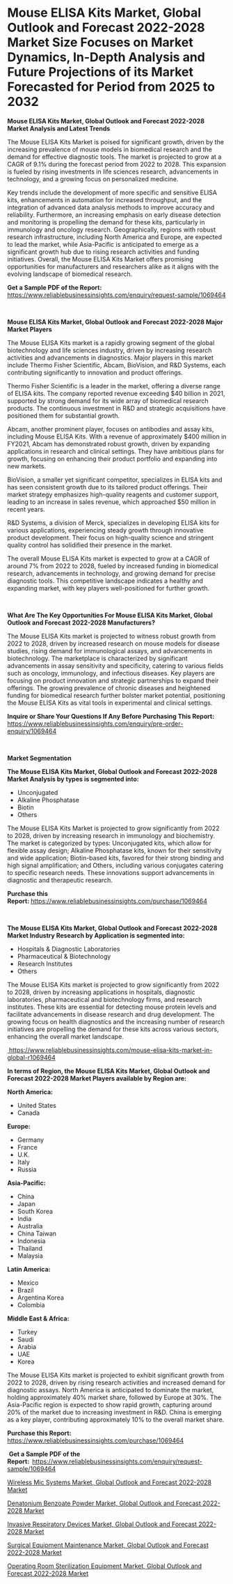 <p><h1>Mouse ELISA Kits Market, Global Outlook and Forecast 2022-2028 Market Size Focuses on Market Dynamics, In-Depth Analysis and Future Projections of its Market Forecasted for Period from 2025 to 2032</h1></p><p><strong>Mouse ELISA Kits Market, Global Outlook and Forecast 2022-2028 Market Analysis and Latest Trends</strong></p>
<p><p>The Mouse ELISA Kits Market is poised for significant growth, driven by the increasing prevalence of mouse models in biomedical research and the demand for effective diagnostic tools. The market is projected to grow at a CAGR of 9.1% during the forecast period from 2022 to 2028. This expansion is fueled by rising investments in life sciences research, advancements in technology, and a growing focus on personalized medicine.</p><p>Key trends include the development of more specific and sensitive ELISA kits, enhancements in automation for increased throughput, and the integration of advanced data analysis methods to improve accuracy and reliability. Furthermore, an increasing emphasis on early disease detection and monitoring is propelling the demand for these kits, particularly in immunology and oncology research. Geographically, regions with robust research infrastructure, including North America and Europe, are expected to lead the market, while Asia-Pacific is anticipated to emerge as a significant growth hub due to rising research activities and funding initiatives. Overall, the Mouse ELISA Kits Market offers promising opportunities for manufacturers and researchers alike as it aligns with the evolving landscape of biomedical research.</p></p>
<p><strong>Get a Sample PDF of the Report:&nbsp;</strong> <a href="https://www.reliablebusinessinsights.com/enquiry/request-sample/1069464?utm_campaign=1138&utm_medium=2&utm_source=Github&utm_content=ia&utm_term=21032025&utm_id=mouse-elisa-kits-market-global-outlook-and-forecast-2022-2028">https://www.reliablebusinessinsights.com/enquiry/request-sample/1069464</a></p>
<p>&nbsp;</p>
<p><strong>Mouse ELISA Kits Market, Global Outlook and Forecast 2022-2028 Major Market Players</strong></p>
<p><p>The Mouse ELISA Kits market is a rapidly growing segment of the global biotechnology and life sciences industry, driven by increasing research activities and advancements in diagnostics. Major players in this market include Thermo Fisher Scientific, Abcam, BioVision, and R&D Systems, each contributing significantly to innovation and product offerings.</p><p>Thermo Fisher Scientific is a leader in the market, offering a diverse range of ELISA kits. The company reported revenue exceeding $40 billion in 2021, supported by strong demand for its wide array of biomedical research products. The continuous investment in R&D and strategic acquisitions have positioned them for substantial growth.</p><p>Abcam, another prominent player, focuses on antibodies and assay kits, including Mouse ELISA Kits. With a revenue of approximately $400 million in FY2021, Abcam has demonstrated robust growth, driven by expanding applications in research and clinical settings. They have ambitious plans for growth, focusing on enhancing their product portfolio and expanding into new markets.</p><p>BioVision, a smaller yet significant competitor, specializes in ELISA kits and has seen consistent growth due to its tailored product offerings. Their market strategy emphasizes high-quality reagents and customer support, leading to an increase in sales revenue, which approached $50 million in recent years.</p><p>R&D Systems, a division of Merck, specializes in developing ELISA kits for various applications, experiencing steady growth through innovative product development. Their focus on high-quality science and stringent quality control has solidified their presence in the market.</p><p>The overall Mouse ELISA Kits market is expected to grow at a CAGR of around 7% from 2022 to 2028, fueled by increased funding in biomedical research, advancements in technology, and growing demand for precise diagnostic tools. This competitive landscape indicates a healthy and expanding market, with key players well-positioned for further growth.</p></p>
<p>&nbsp;</p>
<p><strong>What Are The Key Opportunities For Mouse ELISA Kits Market, Global Outlook and Forecast 2022-2028 Manufacturers?</strong></p>
<p><p>The Mouse ELISA Kits market is projected to witness robust growth from 2022 to 2028, driven by increased research on mouse models for disease studies, rising demand for immunological assays, and advancements in biotechnology. The marketplace is characterized by significant advancements in assay sensitivity and specificity, catering to various fields such as oncology, immunology, and infectious diseases. Key players are focusing on product innovation and strategic partnerships to expand their offerings. The growing prevalence of chronic diseases and heightened funding for biomedical research further bolster market potential, positioning the Mouse ELISA Kits as vital tools in experimental and clinical settings.</p></p>
<p><strong>Inquire or Share Your Questions If Any Before Purchasing This Report:</strong> <a href="https://www.reliablebusinessinsights.com/enquiry/pre-order-enquiry/1069464?utm_campaign=1138&utm_medium=2&utm_source=Github&utm_content=ia&utm_term=21032025&utm_id=mouse-elisa-kits-market-global-outlook-and-forecast-2022-2028">https://www.reliablebusinessinsights.com/enquiry/pre-order-enquiry/1069464</a></p>
<p>&nbsp;</p>
<p><strong>Market Segmentation</strong></p>
<p><strong>The Mouse ELISA Kits Market, Global Outlook and Forecast 2022-2028 Market Analysis by types is segmented into:</strong></p>
<p><ul><li>Unconjugated</li><li>Alkaline Phosphatase</li><li>Biotin</li><li>Others</li></ul></p>
<p><p>The Mouse ELISA Kits Market is projected to grow significantly from 2022 to 2028, driven by increasing research in immunology and biochemistry. The market is categorized by types: Unconjugated kits, which allow for flexible assay design; Alkaline Phosphatase kits, known for their sensitivity and wide application; Biotin-based kits, favored for their strong binding and high signal amplification; and Others, including various conjugates catering to specific research needs. These innovations support advancements in diagnostic and therapeutic research.</p></p>
<p><strong>Purchase this Report:&nbsp;</strong><a href="https://www.reliablebusinessinsights.com/purchase/1069464?utm_campaign=1138&utm_medium=2&utm_source=Github&utm_content=ia&utm_term=21032025&utm_id=mouse-elisa-kits-market-global-outlook-and-forecast-2022-2028">https://www.reliablebusinessinsights.com/purchase/1069464</a></p>
<p>&nbsp;</p>
<p><strong>The Mouse ELISA Kits Market, Global Outlook and Forecast 2022-2028 Market Industry Research by Application is segmented into:</strong></p>
<p><ul><li>Hospitals & Diagnostic Laboratories</li><li>Pharmaceutical & Biotechnology</li><li>Research Institutes</li><li>Others</li></ul></p>
<p><p>The Mouse ELISA Kits market is projected to grow significantly from 2022 to 2028, driven by increasing applications in hospitals, diagnostic laboratories, pharmaceutical and biotechnology firms, and research institutes. These kits are essential for detecting mouse protein levels and facilitate advancements in disease research and drug development. The growing focus on health diagnostics and the increasing number of research initiatives are propelling the demand for these kits across various sectors, enhancing the overall market landscape.</p></p>
<p><a href="https://www.reliablebusinessinsights.com/mouse-elisa-kits-market-in-global-r1069464?utm_campaign=1138&utm_medium=2&utm_source=Github&utm_content=ia&utm_term=21032025&utm_id=mouse-elisa-kits-market-global-outlook-and-forecast-2022-2028">&nbsp;https://www.reliablebusinessinsights.com/mouse-elisa-kits-market-in-global-r1069464</a></p>
<p><strong>In terms of Region, the Mouse ELISA Kits Market, Global Outlook and Forecast 2022-2028 Market Players available by Region are:</strong></p>
<p>
    <p> <strong> North America: </strong>
        <ul>
            <li>United States</li>
            <li>Canada</li>
        </ul>
        </p> 
    <p> <strong> Europe: </strong>
        <ul>
            <li>Germany</li>
            <li>France</li>
            <li>U.K.</li>
            <li>Italy</li>
            <li>Russia</li>
        </ul>
        </p> 
    <p> <strong> Asia-Pacific: </strong>
        <ul>
            <li>China</li>
            <li>Japan</li>
            <li>South Korea</li>
            <li>India</li>
            <li>Australia</li>
            <li>China Taiwan</li>
            <li>Indonesia</li>
            <li>Thailand</li>
            <li>Malaysia</li>
        </ul>
        </p> 
    <p> <strong> Latin America: </strong>
        <ul>
            <li>Mexico</li>
            <li>Brazil</li>
            <li>Argentina Korea</li>
            <li>Colombia</li>
        </ul>
        </p> 
    <p> <strong> Middle East & Africa: </strong>
        <ul>
            <li>Turkey</li>
            <li>Saudi</li>
            <li>Arabia</li>
            <li>UAE</li>
            <li>Korea</li>
        </ul>
    </p>
    </p>
<p><p>The Mouse ELISA Kits market is projected to exhibit significant growth from 2022 to 2028, driven by rising research activities and increased demand for diagnostic assays. North America is anticipated to dominate the market, holding approximately 40% market share, followed by Europe at 30%. The Asia-Pacific region is expected to show rapid growth, capturing around 20% of the market due to increasing investment in R&D. China is emerging as a key player, contributing approximately 10% to the overall market share.</p></p>
<p><strong>Purchase this Report: </strong><a href="https://www.reliablebusinessinsights.com/purchase/1069464?utm_campaign=1138&utm_medium=2&utm_source=Github&utm_content=ia&utm_term=21032025&utm_id=mouse-elisa-kits-market-global-outlook-and-forecast-2022-2028">https://www.reliablebusinessinsights.com/purchase/1069464</a></p>
<p>&nbsp;<strong>Get a Sample PDF of the Report:&nbsp;&nbsp;</strong><a href="https://www.reliablebusinessinsights.com/enquiry/request-sample/1069464?utm_campaign=1138&utm_medium=2&utm_source=Github&utm_content=ia&utm_term=21032025&utm_id=mouse-elisa-kits-market-global-outlook-and-forecast-2022-2028">https://www.reliablebusinessinsights.com/enquiry/request-sample/1069464</a></p>
<p><strong></strong></p>
<p><p><a href="https://github.com/syskamazucqa/Market-Research-Report-List-1/blob/main/wireless-mic-systems-market-global-outlook-and-forecast-2022-2028-market.md?utm_campaign=1138&utm_medium=2&utm_source=Github&utm_content=ia&utm_term=21032025&utm_id=mouse-elisa-kits-market-global-outlook-and-forecast-2022-2028">Wireless Mic Systems Market, Global Outlook and Forecast 2022-2028 Market</a></p><p><a href="https://github.com/bhuraoutenc8/Market-Research-Report-List-1/blob/main/denatonium-benzoate-powder-market-global-outlook-and-forecast-2022-2028-market.md?utm_campaign=1138&utm_medium=2&utm_source=Github&utm_content=ia&utm_term=21032025&utm_id=mouse-elisa-kits-market-global-outlook-and-forecast-2022-2028">Denatonium Benzoate Powder Market, Global Outlook and Forecast 2022-2028 Market</a></p><p><a href="https://github.com/guyerkanakwu/Market-Research-Report-List-1/blob/main/invasive-respiratory-devices-market-global-outlook-and-forecast-2022-2028-market.md?utm_campaign=1138&utm_medium=2&utm_source=Github&utm_content=ia&utm_term=21032025&utm_id=mouse-elisa-kits-market-global-outlook-and-forecast-2022-2028">Invasive Respiratory Devices Market, Global Outlook and Forecast 2022-2028 Market</a></p><p><a href="https://github.com/tandepinho3p/Market-Research-Report-List-1/blob/main/surgical-equipment-maintenance-market-global-outlook-and-forecast-2022-2028-market.md?utm_campaign=1138&utm_medium=2&utm_source=Github&utm_content=ia&utm_term=21032025&utm_id=mouse-elisa-kits-market-global-outlook-and-forecast-2022-2028">Surgical Equipment Maintenance Market, Global Outlook and Forecast 2022-2028 Market</a></p><p><a href="https://github.com/totrisammir/Market-Research-Report-List-1/blob/main/operating-room-sterilization-equipment-market-global-outlook-and-forecast-2022-2028-market.md?utm_campaign=1138&utm_medium=2&utm_source=Github&utm_content=ia&utm_term=21032025&utm_id=mouse-elisa-kits-market-global-outlook-and-forecast-2022-2028">Operating Room Sterilization Equipment Market, Global Outlook and Forecast 2022-2028 Market</a></p></p>